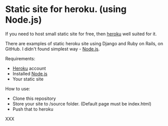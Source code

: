 Static site for heroku. (using Node.js)
=======================
If you need to host small static site for free, then [heroku](https://www.heroku.com/) well suited for it.

There are examples of static heroku site using Django and Ruby on Rails, on GitHub. I didn't found simplest way - [Node.js](http://nodejs.org/).

Requirements:
* [Heroku](https://www.heroku.com/) account
* Installed [Node.js](http://nodejs.org/) 
* Your static site

How to use:
* Clone this repository
* Store your site to /source folder. (Default page must be index.html)
* Push that to heroku

XXX


 

